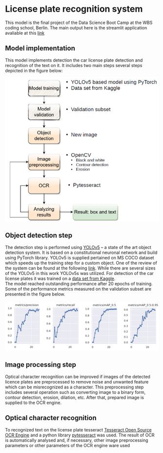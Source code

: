 # License plate recognition system


This model is the final project of the Data Science Boot Camp at the WBS coding school, Berlin.
The main output here is the streamlit application avaliable at this [link](https://dimarfin-license-plate-recognition-main-streamlit-96fn6k.streamlitapp.com/)

## Model implementation
This model implements detection the car license plate detection and recognition of the text on it.
It includes two main steps several steps depicted in the figure below:

![Figure 1](docs/fig01.png)

## Object detection step
The detection step is performed using [YOLOv5](https://github.com/ultralytics/yolov5) – a state of the art object detection system. It is based on a constitutional neuronal network and build using PyTorch library. YOLOv5 is supplied pertained on MS COCO dataset which speeds up the training step for a custom object. One of the review of the system can be found at the following [link](https://towardsdatascience.com/yolo-v5-is-here-b668ce2a4908). 
While there are several sizes of the YOLOv5 in this work YOLOv5s was utilized. For detection of the car license plates it was trained on a [data set from Kaggle](https://www.kaggle.com/datasets/andrewmvd/car-plate-detection).  
The model reached outstanding performance after 20 epochs of training. Some of the performance metrics measured on the validation subset are presented in the figure below.

![Figure 2](docs/fig02.png)


## Image processing step
Optical character recognition can be improved if images of the detected licence plates are preprocessed to remove noise and unwanted feature which can be misrecognized as a character. This preprocessing step includes several operation such as converting image to a binary form, contour detection, erosion, dilation, etc. After that, prepared image is supplied to the OCR engine.

## Optical character recognition
To recognized text on the license plate tesseract [Tesseract Open Source OCR Engine](https://github.com/tesseract-ocr/tesseract) and a python library [pytesseract](https://pypi.org/project/pytesseract/) was used. The result of OCR is automatically analysed and, if necessary, other image preprocessing parameters or other parameters of the OCR engine ware used